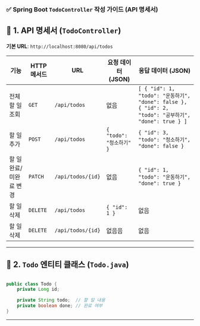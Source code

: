 ### ✅ **Spring Boot `TodoController` 작성 가이드 (API 명세서)**  

## 📌 **1. API 명세서 (`TodoController`)**
**기본 URL**: `http://localhost:8080/api/todos`  

| 기능        | HTTP 메서드 | URL                     | 요청 데이터 (JSON) | 응답 데이터 (JSON) |
|------------|------------|-------------------------|--------------------|--------------------|
| 전체 할 일 조회 | `GET`     | `/api/todos`           | 없음 | `[ { "id": 1, "todo": "운동하기", "done": false }, { "id": 2, "todo": "공부하기", "done": true } ]` |
| 할 일 추가  | `POST`    | `/api/todos`           | `{ "todo": "청소하기" }` | `{ "id": 3, "todo": "청소하기", "done": false }` |
| 할 일 완료/미완료 변경 | `PATCH`  | `/api/todos/{id}` | 없음 | `{ "id": 1, "todo": "운동하기", "done": true }` |
| 할 일 삭제  | `DELETE`  | `/api/todos`           | `{ "id": 1 }` | 없음 |
| 할 일 삭제  | `DELETE`  | `/api/todos/{id}`           | 없음음 | 없음 |

---

## 📌 **2. `Todo` 엔티티 클래스 (`Todo.java`)**
```java

public class Todo {   
    private Long id;

    private String todo;  // 할 일 내용
    private boolean done; // 완료 여부
}
```

---
